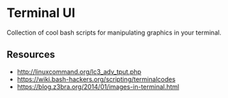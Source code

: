# Terminal UI

Collection of cool bash scripts for manipulating graphics
in your terminal.

## Resources

* http://linuxcommand.org/lc3_adv_tput.php
* https://wiki.bash-hackers.org/scripting/terminalcodes
* https://blog.z3bra.org/2014/01/images-in-terminal.html
